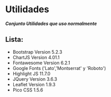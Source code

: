 # Utilidades
***Conjunto Utilidades que uso normalmente***

## Lista:
- Bootstrap Version 5.2.3
- ChartJS Version 4.01.1
- Fontawesome Version 6.2.1
- Google Fonts ('Lato','Montserrat' y 'Roboto')
- Highlight JS 11.7.0
- JQuery Version 3.6.3
- Leaflet Version 1.9.3
- Pico CSS 1.5.6